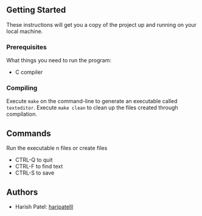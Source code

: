 ## Getting Started

These instructions will get you a copy of the project up and running on your local machine.

### Prerequisites

What things you need to run the program:

* C compiler
### Compiling

Execute `make` on the command-line to generate an executable called `texteditor`.
Execute `make clean` to clean up the files created through compilation.

## Commands
Run the executable n files or create files
* CTRL-Q to quit 
* CTRL-F to find text
* CTRL-S to save


## Authors
* Harish Patel: [haripatelll](https://github.com/haripatelll)
